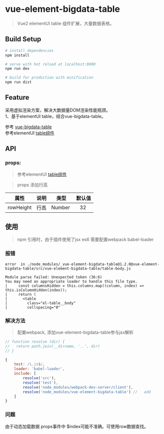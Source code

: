 # vue-element-bigdata-table

> Vue2 elementUI table 组件扩展，大量数据表格。

## Build Setup

``` bash
# install dependencies
npm install

# serve with hot reload at localhost:8080
npm run dev

# build for production with minification
npm run dist
```
## Feature

采用虚拟渲染方案，解决大数据量DOM渲染性能瓶颈。  
1、基于elementUI table，结合vue-bigdata-table。  


参考 [vue-bigdata-table](https://github.com/lison16/vue-bigdata-table)  
参考elementUI [table组件](http://element-cn.eleme.io/#/zh-CN/component/table)

## API

### props:

>参考elementUI [table组件](http://element-cn.eleme.io/#/zh-CN/component/table)

>props 添加行高

属性  |  说明  |  类型  |  默认值
:-------: | -------  |  :-------:  |  :-------:
rowHeight  |  行高  | Number  | 32


## 使用
> npm 引用时，由于插件使用了jsx es6 需要配置webpack babel-loader

### 报错
``` shell
error  in ./node_modules/_vue-element-bigdata-table@1.2.0@vue-element-bigdata-table/src/vue-element-bigdata-table/table-body.js

Module parse failed: Unexpected token (36:6)
You may need an appropriate loader to handle this file type.
|     const columnsHidden = this.columns.map((column, index) => this.isColumnHidden(index));
|     return (
|       <table
|         class="el-table__body"
|         cellspacing="0"

```
### 解决方法
> 配置webpack, 添加vue-element-bigdata-table参与jsx解析
``` javascript
// function resolve (dir) {
//   return path.join(__dirname, '..', dir)
// }

{
    test: /\.js$/,
    loader: 'babel-loader',
    include: [
        resolve('src'), 
        resolve('test'), 
        resolve('node_modules/webpack-dev-server/client'), 
        resolve('node_modules/vue-element-bigdata-table') //   add
    ]
}
```
### 问题
由于动态加载数据 props事件中 $index可能不准确。可使用row数据查找。